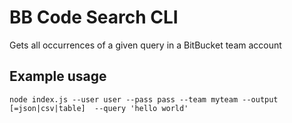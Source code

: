 # BB Code Search CLI

Gets all occurrences of a given query in a BitBucket team account

## Example usage
`node index.js --user user --pass pass --team myteam --output [=json|csv|table]  --query 'hello world'`

